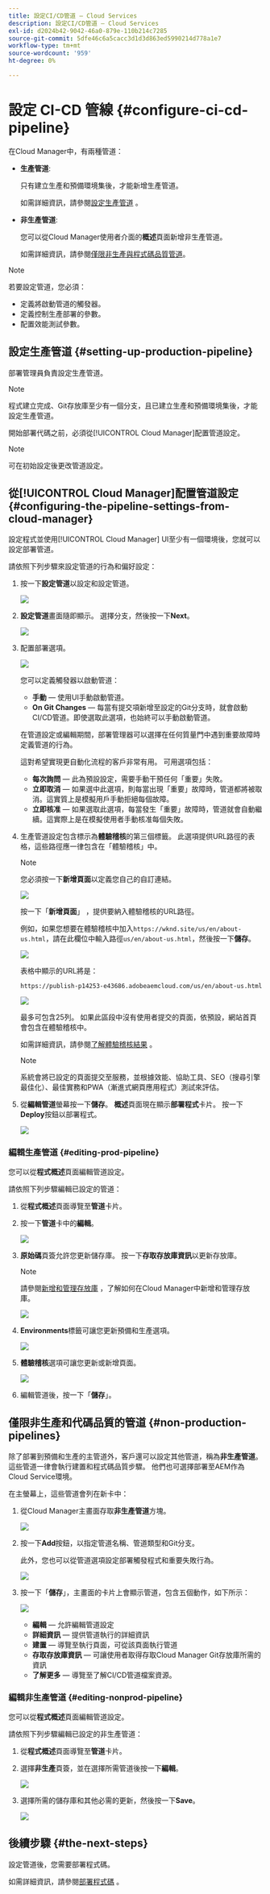 ```yaml
---
title: 設定CI/CD管道 — Cloud Services
description: 設定CI/CD管道 — Cloud Services
exl-id: d2024b42-9042-46a0-879e-110b214c7285
source-git-commit: 5dfe46c6a5cacc3d1d3d863ed5990214d778a1e7
workflow-type: tm+mt
source-wordcount: '959'
ht-degree: 0%

---
```


# 設定 CI-CD 管線 {#configure-ci-cd-pipeline}

在Cloud Manager中，有兩種管道：

* **生產管道**:

   只有建立生產和預備環境集後，才能新增生產管道。

   如需詳細資訊，請參閱[設定生產管道](configure-pipeline.md#setting-up-the-pipeline) 。

* **非生產管道**:

   您可以從Cloud Manager使用者介面的&#x200B;**概述**&#x200B;頁面新增非生產管道。

   如需詳細資訊，請參閱[僅限非生產與程式碼品質管道](configure-pipeline.md#non-production-pipelines)。

>[!NOTE]
>若要設定管道，您必須：
> * 定義將啟動管道的觸發器。
> * 定義控制生產部署的參數。
> * 配置效能測試參數。


## 設定生產管道 {#setting-up-production-pipeline}

部署管理員負責設定生產管道。

>[!NOTE]
>程式建立完成、Git存放庫至少有一個分支，且已建立生產和預備環境集後，才能設定生產管道。

開始部署代碼之前，必須從[!UICONTROL Cloud Manager]配置管道設定。

>[!NOTE]
>
>可在初始設定後更改管道設定。

## 從[!UICONTROL Cloud Manager]配置管道設定 {#configuring-the-pipeline-settings-from-cloud-manager}

設定程式並使用[!UICONTROL Cloud Manager] UI至少有一個環境後，您就可以設定部署管道。

請依照下列步驟來設定管道的行為和偏好設定：

1. 按一下&#x200B;**設定管道**&#x200B;以設定和設定管道。

   ![](assets/set-up-pipeline1.png)

1. **設定管道**&#x200B;畫面隨即顯示。 選擇分支，然後按一下&#x200B;**Next**。

   ![](assets/setup-1.png)

1. 配置部署選項。

   ![](assets/setup-pipeline.png)

   您可以定義觸發器以啟動管道：

   * **手動**  — 使用UI手動啟動管道。
   * **On Git Changes**  — 每當有提交項新增至設定的Git分支時，就會啟動CI/CD管道。即使選取此選項，也始終可以手動啟動管道。

   在管道設定或編輯期間，部署管理器可以選擇在任何質量門中遇到重要故障時定義管道的行為。

   這對希望實現更自動化流程的客戶非常有用。 可用選項包括：

   * **每次詢問**  — 此為預設設定，需要手動干預任何「重要」失敗。
   * **立即取消**  — 如果選中此選項，則每當出現「重要」故障時，管道都將被取消。這實質上是模擬用戶手動拒絕每個故障。
   * **立即核准**  — 如果選取此選項，每當發生「重要」故障時，管道就會自動繼續。這實際上是在模擬使用者手動核准每個失敗。


1. 生產管道設定包含標示為&#x200B;**體驗稽核**&#x200B;的第三個標籤。 此選項提供URL路徑的表格，這些路徑應一律包含在「體驗稽核」中。

   >[!NOTE]
   >您必須按一下&#x200B;**新增頁面**&#x200B;以定義您自己的自訂連結。

   ![](assets/setup-3.png)

   按一下「**新增頁面**」 ，提供要納入體驗稽核的URL路徑。

   例如，如果您想要在體驗稽核中加入`https://wknd.site/us/en/about-us.html`，請在此欄位中輸入路徑`us/en/about-us.html`，然後按一下&#x200B;**儲存**。

   ![](assets/exp-audit4.png)

   表格中顯示的URL將是：

   `https://publish-p14253-e43686.adobeaemcloud.com/us/en/about-us.html`

   ![](assets/exp-audit5.png)

   最多可包含25列。 如果此區段中沒有使用者提交的頁面，依預設，網站首頁會包含在體驗稽核中。

   如需詳細資訊，請參閱[了解體驗稽核結果](/help/implementing/cloud-manager/experience-audit-testing.md) 。

   >[!NOTE]
   > 系統會將已設定的頁面提交至服務，並根據效能、協助工具、SEO（搜尋引擎最佳化）、最佳實務和PWA（漸進式網頁應用程式）測試來評估。

1. 從&#x200B;**編輯管道**&#x200B;螢幕按一下&#x200B;**儲存**。 **概述**&#x200B;頁面現在顯示&#x200B;**部署程式**&#x200B;卡片。 按一下&#x200B;**Deploy**&#x200B;按鈕以部署程式。

   ![](assets/configure-pipeline5.png)

### 編輯生產管道 {#editing-prod-pipeline}

您可以從&#x200B;**程式概述**&#x200B;頁面編輯管道設定。

請依照下列步驟編輯已設定的管道：

1. 從&#x200B;**程式概述**&#x200B;頁面導覽至&#x200B;**管道**&#x200B;卡片。

1. 按一下&#x200B;**管道**&#x200B;卡中的&#x200B;**編輯**。

   ![](assets/configure-pipeline/edit-pipeline-1.png)

1. **原始碼**&#x200B;頁簽允許您更新儲存庫。 按一下&#x200B;**存取存放庫資訊**&#x200B;以更新存放庫。

   >[!NOTE]
   >請參閱[新增和管理存放庫](/help/implementing/cloud-manager/cloud-manager-repositories.md#add-manage-repos) ，了解如何在Cloud Manager中新增和管理存放庫。

   ![](assets/configure-pipeline/edit-pipeline-2.png)


1. **Environments**&#x200B;標籤可讓您更新預備和生產選項。

   ![](assets/configure-pipeline/edit-pipeline-3.png)

1. **體驗稽核**&#x200B;選項可讓您更新或新增頁面。

   ![](assets/configure-pipeline/edit-pipeline-4.png)

1. 編輯管道後，按一下「**儲存**」。

## 僅限非生產和代碼品質的管道 {#non-production-pipelines}

除了部署到預備和生產的主管道外，客戶還可以設定其他管道，稱為&#x200B;**非生產管道**。 這些管道一律會執行建置和程式碼品質步驟。 他們也可選擇部署至AEM作為Cloud Service環境。

在主螢幕上，這些管道會列在新卡中：

1. 從Cloud Manager主畫面存取&#x200B;**非生產管道**&#x200B;方塊。

   ![](/help/implementing/cloud-manager/assets/non-prod-add.png)

1. 按一下&#x200B;**Add**&#x200B;按鈕，以指定管道名稱、管道類型和Git分支。

   此外，您也可以從管道選項設定部署觸發程式和重要失敗行為。

   ![](assets/non-prod-pipe1.png)

1. 按一下「**儲存**」，主畫面的卡片上會顯示管道，包含五個動作，如下所示：

   ![](/help/implementing/cloud-manager/assets/prod-one.png)

   * **編輯**  — 允許編輯管道設定
   * **詳細資訊**  — 提供管道執行的詳細資訊
   * **建置**  — 導覽至執行頁面，可從該頁面執行管道
   * **存取存放庫資訊**  — 可讓使用者取得存取Cloud Manager Git存放庫所需的資訊
   * **了解更多**  — 導覽至了解CI/CD管道檔案資源。

### 編輯非生產管道 {#editing-nonprod-pipeline}

您可以從&#x200B;**程式概述**&#x200B;頁面編輯管道設定。

請依照下列步驟編輯已設定的非生產管道：

1. 從&#x200B;**程式概述**&#x200B;頁面導覽至&#x200B;**管道**&#x200B;卡片。

1. 選擇&#x200B;**非生產**&#x200B;頁簽，並在選擇所需管道後按一下&#x200B;**編輯**。

   ![](assets/configure-pipeline/non-prod-edit-1.png)

1. 選擇所需的儲存庫和其他必需的更新，然後按一下&#x200B;**Save**。

   ![](assets/configure-pipeline/non-prod-edit2.png)

## 後續步驟 {#the-next-steps}

設定管道後，您需要部署程式碼。

如需詳細資訊，請參閱[部署程式碼](deploy-code.md) 。
